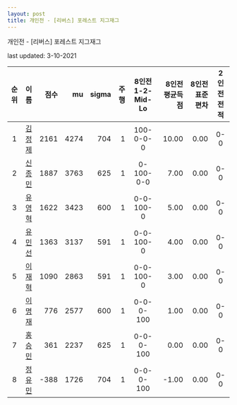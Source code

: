 ```yaml
---
layout: post
title: 개인전 - [리버스] 포레스트 지그재그
---
```



개인전 - [리버스] 포레스트 지그재그


last updated: 3-10-2021

| 순위 | 이름 | 점수 | mu | sigma | 주행 | 8인전 1-2-Mid-Lo | 8인전 평균득점 | 8인전 표준편차 | 2인전 전적 |
|:---:|:---:|---:|---:|---:|---:|:---:|---:|---:|:---:|
| 1 | [김정제](../gimjeongje) | 2161 | 4274 | 704 | 1 | 100-0-0-0 | 10.00 | 0.00 | 0-0 |
| 2 | [신종민](../shinjongmin) | 1887 | 3763 | 625 | 1 | 0-100-0-0 | 7.00 | 0.00 | 0-0 |
| 3 | [유영혁](../yuyeonghyeok) | 1622 | 3423 | 600 | 1 | 0-0-100-0 | 5.00 | 0.00 | 0-0 |
| 4 | [유민선](../yuminseon) | 1363 | 3137 | 591 | 1 | 0-0-100-0 | 4.00 | 0.00 | 0-0 |
| 5 | [이재혁](../ijaehyeok) | 1090 | 2863 | 591 | 1 | 0-0-100-0 | 3.00 | 0.00 | 0-0 |
| 6 | [이명재](../imyeongjae) | 776 | 2577 | 600 | 1 | 0-0-0-100 | 1.00 | 0.00 | 0-0 |
| 7 | [홍승민](../hongseungmin) | 361 | 2237 | 625 | 1 | 0-0-0-100 | 0.00 | 0.00 | 0-0 |
| 8 | [정유민](../jeongyumin) | -388 | 1726 | 704 | 1 | 0-0-0-100 | -1.00 | 0.00 | 0-0 |
